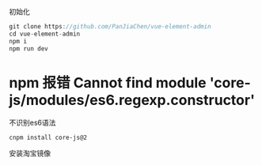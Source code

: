 初始化



```js
git clone https://github.com/PanJiaChen/vue-element-admin
cd vue-element-admin
npm i
npm run dev
```





# npm 报错 Cannot find module 'core-js/modules/es6.regexp.constructor'

不识别es6语法

```
cnpm install core-js@2
```

安装淘宝镜像

